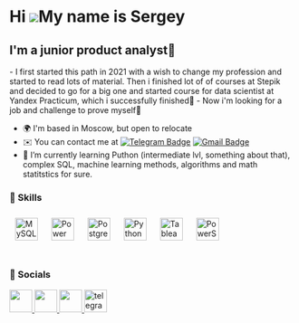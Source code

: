 Hi ![](https://user-images.githubusercontent.com/18350557/176309783-0785949b-9127-417c-8b55-ab5a4333674e.gif)My name is Sergey
==============================================================================================================================

I'm a junior product analyst🤘
------------------------------

\- I first started this path in 2021 with a wish to change my profession and started to read lots of material. Then i finished lot of of courses at Stepik and decided to go for a big one and started course for data scientist at Yandex Practicum, which i successfully finished🐤 - Now i'm looking for a job and challenge to prove myself🦾

* 🌍  I'm based in Moscow, but open to relocate
* ✉️  You can contact me at [![Telegram Badge](https://img.shields.io/badge/-Shestak13-blue?style=flat&logo=Telegram&logoColor=white)](https://t.me/shestak13)
[![Gmail Badge](https://img.shields.io/badge/-Mail-red?style=flat&logo=Gmail&logoColor=white)](mailto:dj.spanish@mail.ru)
* 🌱 I’m currently learning Puthon (intermediate lvl, something about that), complex SQL, machine learning methods, algorithms and math statitstics for sure.

### 🧠 Skills

<div align="left">  
<a href="https://www.mysql.com/" target="_blank"><img style="margin: 10px" src="https://profilinator.rishav.dev/skills-assets/mysql-original-wordmark.svg" alt="MySQL" height="40" /></a>  
<a href="https://powerbi.microsoft.com/en-us/" target="_blank"><img style="margin: 10px" src="https://profilinator.rishav.dev/skills-assets/powerbi.png" alt="Power Bi" height="40" /></a>  
<a href="https://www.postgresql.org/" target="_blank"><img style="margin: 10px" src="https://profilinator.rishav.dev/skills-assets/postgresql-original-wordmark.svg" alt="PostgreSQL" height="40" /></a>  
<a href="https://www.python.org/" target="_blank"><img style="margin: 10px" src="https://profilinator.rishav.dev/skills-assets/python-original.svg" alt="Python" height="40" /></a>  
<a href="https://www.tableau.com/" target="_blank"><img style="margin: 10px" src="https://profilinator.rishav.dev/skills-assets/tableau.svg" alt="Tableau" height="40" /></a>  
<a href="https://docs.microsoft.com/en-us/powershell/" target="_blank"><img style="margin: 10px" src="https://profilinator.rishav.dev/skills-assets/powershell.png" alt="PowerShell" height="40" /></a>  
</div>

</td><td valign="top" width="40%">



</td><td valign="top" width="40%">



</td></tr></table>  

<br/>

### 🌟 Socials

<p align="left"> 
  <a href="https://www.github.com/koz1naq" target="_blank" rel="noreferrer"><img src="https://raw.githubusercontent.com/danielcranney/readme-generator/main/public/icons/socials/github.svg" width="40" height="40" />
  </a> 
  <a href="https://www.linkedin.com/in/sergey-shestak-849610252" target="_blank" rel="noreferrer"><img src="https://raw.githubusercontent.com/danielcranney/readme-generator/main/public/icons/socials/linkedin.svg" width="40" height="40" />
  </a> 
  <a href="https://www.stackoverflow.com/users/21672986/sergey" target="_blank" rel="noreferrer"><img src="https://raw.githubusercontent.com/danielcranney/readme-generator/main/public/icons/socials/stackoverflow.svg" width="40" height="40" />
  </a>
  <a href="https://t.me/shestak13" target="_blank">
    <img src="https://cdn-icons-png.flaticon.com/512/2111/2111646.png" width="40" height="40" alt="telegram group" />
  </a>  
</p>
